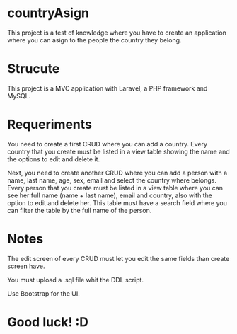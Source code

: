 # countryAsign
This project is a test of knowledge where you have to create an application where you can asign to the people the country they belong.

# Strucute
This project is a MVC application with Laravel, a PHP framework and MySQL.

# Requeriments
You need to create a first CRUD where you can add a country. Every country that you create must be listed in a view table showing the name and the options to edit and delete it.

Next, you need to create another CRUD where you can add a person with a  name, last name, age, sex, email and select the country where belongs. Every person that you create must be listed in a view table where you can see her full name (name + last name), email and country, also with the option to edit and delete her. This table must have a search field where you can filter the table by the full name of the person. 

# Notes
The edit screen of every CRUD must let you edit the same fields than create screen have.

You must upload a .sql file whit the DDL script.

Use Bootstrap for the UI.

# Good luck! :D
